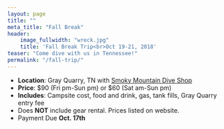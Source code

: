 ```yaml
---
layout: page
title: ""
meta_title: "Fall Break"
header:
    image_fullwidth: "wreck.jpg"
    title: 'Fall Break Trip<br>Oct 19-21, 2018'
teaser: "Come dive with us in Tennessee!"
permalink: "/fall-trip/"
---
```


- __Location__: Gray Quarry, TN with [Smoky Mountain Dive Shop](http://www.smokymountaindivers.com/)  
- __Price__: $90 (Fri pm-Sun pm) or $60 (Sat am-Sun pm)  
- __Includes__: Campsite cost, food and drink, gas, tank fills, Gray Quarry entry fee
- Does __NOT__ include gear rental. Prices listed on website.
- Payment Due __Oct. 17th__  

